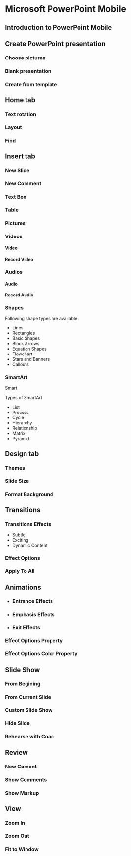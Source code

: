# Microsoft PowerPoint Mobile

## Introduction to PowerPoint Mobile

## Create PowerPoint presentation

### Choose pictures

### Blank presentation

### Create from template

## Home tab

### Text rotation

### Layout

### Find

## Insert tab

### New Slide

### New Comment

### Text Box

### Table

### Pictures

### Videos

#### Video

#### Record Video

### Audios

#### Audio

#### Record Audio

### Shapes

Following shape types are available:

- Lines
- Rectangles
- Basic Shapes
- Block Arrows
- Equation Shapes
- Flowchart
- Stars and Banners
- Callouts

### SmartArt

Smart

Types of SmartArt

- List
- Process
- Cycle
- Hierarchy
- Relationship
- Matrix
- Pyramid

## Design tab

### Themes

### Slide Size

### Format Background

## Transitions

### Transitions Effects

- Subtle
- Exciting
- Dynamic Content

### Effect Options

### Apply To All

## Animations

- ### Entrance Effects

- ### Emphasis Effects

- ### Exit Effects

### Effect Options Property

### Effect Options Color Property

## Slide Show

### From Begining

### From Current Slide

### Custom Slide Show

### Hide Slide

### Rehearse with Coac

## Review

### New Coment

### Show Comments

### Show Markup

## View

### Zoom In

### Zoom Out

### Fit to Window
